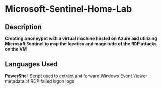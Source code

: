 # Microsoft-Sentinel-Home-Lab

## Description 

**Creating a honeypot with a virtual machine hosted on Azure and utilizing Microsoft Sentinel to map the location and magnitude of the RDP attacks on the VM**

## Languages Used

**PowerShell** Script used to extract and forward Windows Event Viewer metadata of RDP failed logon logs
